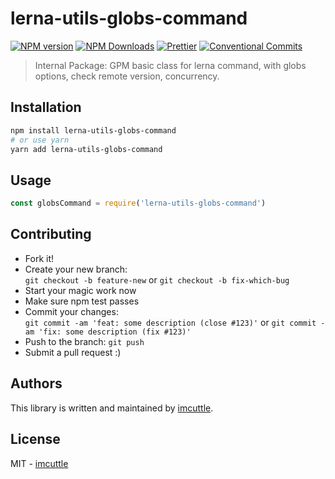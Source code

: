 # lerna-utils-globs-command

[![NPM version](https://img.shields.io/npm/v/lerna-utils-globs-command.svg?style=flat-square)](https://www.npmjs.com/package/lerna-utils-globs-command)
[![NPM Downloads](https://img.shields.io/npm/dm/lerna-utils-globs-command.svg?style=flat-square&maxAge=43200)](https://www.npmjs.com/package/lerna-utils-globs-command)
[![Prettier](https://img.shields.io/badge/code_style-prettier-ff69b4.svg?style=flat-square)](https://prettier.io/)
[![Conventional Commits](https://img.shields.io/badge/Conventional%20Commits-1.0.0-yellow.svg?style=flat-square)](https://conventionalcommits.org)

> Internal Package: GPM basic class for lerna command, with globs options, check remote version, concurrency.

## Installation

```bash
npm install lerna-utils-globs-command
# or use yarn
yarn add lerna-utils-globs-command
```

## Usage

```javascript
const globsCommand = require('lerna-utils-globs-command')
```

## Contributing

- Fork it!
- Create your new branch:  
  `git checkout -b feature-new` or `git checkout -b fix-which-bug`
- Start your magic work now
- Make sure npm test passes
- Commit your changes:  
  `git commit -am 'feat: some description (close #123)'` or `git commit -am 'fix: some description (fix #123)'`
- Push to the branch: `git push`
- Submit a pull request :)

## Authors

This library is written and maintained by [imcuttle](mailto:imcuttle@163.com).

## License

MIT - [imcuttle](mailto:imcuttle@163.com)
